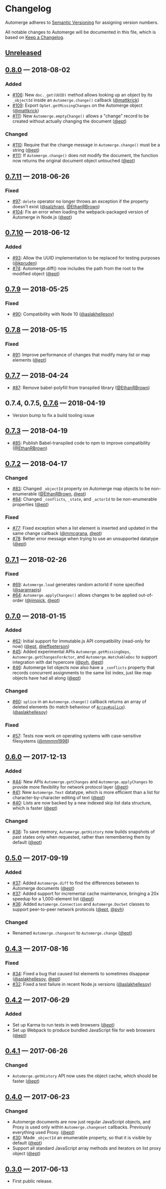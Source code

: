 # Changelog

Automerge adheres to [Semantic Versioning](http://semver.org/spec/v2.0.0.html) for assigning
version numbers.

All notable changes to Automerge will be documented in this file, which
is based on [Keep a Changelog](http://keepachangelog.com/en/1.0.0/).

## [Unreleased]

## [0.8.0] — 2018-08-02

### Added
- [#106]: New `doc._get(UUID)` method allows looking up an object by its `_objectId` inside
  an `Automerge.change()` callback ([@mattkrick])
- [#109]: Export `OpSet.getMissingChanges` on the Automerge object ([@mattkrick])
- [#111]: New `Automerge.emptyChange()` allows a "change" record to be created without actually
  changing the document ([@ept])

### Changed
- [#110]: Require that the change message in `Automerge.change()` must be a string ([@ept])
- [#111]: If `Automerge.change()` does not modify the document, the function now returns the
  original document object untouched ([@ept])

## [0.7.11] — 2018-06-26

### Fixed
- [#97]: `delete` operator no longer throws an exception if the property doesn't exist
  ([@salzhrani], [@EthanRBrown])
- [#104]: Fix an error when loading the webpack-packaged version of Automerge in Node.js ([@ept])

## [0.7.10] — 2018-06-12

### Added
- [#93]: Allow the UUID implementation to be replaced for testing purposes ([@kpruden])
- [#74]: Automerge.diff() now includes the path from the root to the modified object ([@ept])

## [0.7.9] — 2018-05-25

### Fixed
- [#90]: Compatibility with Node 10 ([@aslakhellesoy])

## [0.7.8] — 2018-05-15

### Fixed
- [#91]: Improve performance of changes that modify many list or map elements ([@ept])

## [0.7.7] — 2018-04-24

- [#87]: Remove babel-polyfill from transpiled library ([@EthanRBrown])

## 0.7.4, 0.7.5, [0.7.6] — 2018-04-19

- Version bump to fix a build tooling issue

## [0.7.3] — 2018-04-19

- [#85]: Publish Babel-transpiled code to npm to improve compatibility ([@EthanRBrown])

## [0.7.2] — 2018-04-17

### Changed
- [#83]: Changed `_objectId` property on Automerge map objects to be non-enumerable ([@EthanRBrown], [@ept])
- [#84]: Changed `_conflicts`, `_state`, and `_actorId` to be non-enumerable properties ([@ept])

### Fixed
- [#77]: Fixed exception when a list element is inserted and updated in the same change callback
  ([@mmcgrana], [@ept])
- [#78]: Better error message when trying to use an unsupported datatype ([@ept])


## [0.7.1] — 2018-02-26

### Fixed
- [#69]: `Automerge.load` generates random actorId if none specified ([@saranrapjs])
- [#64]: `Automerge.applyChanges()` allows changes to be applied out-of-order ([@jimpick], [@ept])


## [0.7.0] — 2018-01-15

### Added
- [#62]: Initial support for Immutable.js API compatibility (read-only for now) ([@ept], [@jeffpeterson])
- [#45]: Added experimental APIs `Automerge.getMissingDeps`, `Automerge.getChangesForActor`, and
  `Automerge.WatchableDoc` to support integration with dat hypercore ([@pvh], [@ept])
- [#46]: Automerge list objects now also have a `_conflicts` property that records concurrent
  assignments to the same list index, just like map objects have had all along ([@ept])

### Changed
- [#60]: `splice` in an `Automerge.change()` callback returns an array of deleted elements (to match behaviour of
  [`Array#splice`](https://developer.mozilla.org/en-US/docs/Web/JavaScript/Reference/Global_Objects/Array/splice)).
  ([@aslakhellesoy])

### Fixed
- [#57]: Tests now work on operating systems with case-sensitive filesystems ([@mmmm1998])


## [0.6.0] — 2017-12-13

### Added
- [#44]: New APIs `Automerge.getChanges` and `Automerge.applyChanges` to provide more flexibility for
  network protocol layer ([@ept])
- [#41]: New `Automerge.Text` datatype, which is more efficient than a list for character-by-character
  editing of text ([@ept])
- [#40]: Lists are now backed by a new indexed skip list data structure, which is faster ([@ept])

### Changed
- [#38]: To save memory, `Automerge.getHistory` now builds snapshots of past states only when
  requested, rather than remembering them by default ([@ept])


## [0.5.0] — 2017-09-19

### Added
- [#37]: Added `Automerge.diff` to find the differences between to Automerge documents ([@ept])
- [#37]: Added support for incremental cache maintenance, bringing a 20x speedup for a 1,000-element list ([@ept])
- [#36]: Added `Automerge.Connection` and `Automerge.DocSet` classes to support peer-to-peer
  network protocols ([@ept], [@pvh])

### Changed
- Renamed `Automerge.changeset` to `Automerge.change` ([@ept])


## [0.4.3] — 2017-08-16

### Fixed
- [#34]: Fixed a bug that caused list elements to sometimes disappear ([@aslakhellesoy], [@ept])
- [#32]: Fixed a test failure in recent Node.js versions ([@aslakhellesoy])


## [0.4.2] — 2017-06-29

### Added
- Set up Karma to run tests in web browsers ([@ept])
- Set up Webpack to produce bundled JavaScript file for web browsers ([@ept])


## [0.4.1] — 2017-06-26

### Changed
- `Automerge.getHistory` API now uses the object cache, which should be faster ([@ept])


## [0.4.0] — 2017-06-23

### Changed
- Automerge documents are now just regular JavaScript objects, and Proxy is used only within
  `Automerge.changeset` callbacks. Previously everything used Proxy. ([@ept])
- [#30]: Made `_objectId` an enumerable property, so that it is visible by default ([@ept])
- Support all standard JavaScript array methods and iterators on list proxy object ([@ept])


## [0.3.0] — 2017-06-13

- First public release.


[Unreleased]: https://github.com/automerge/automerge/compare/v0.8.0...HEAD
[0.8.0]: https://github.com/automerge/automerge/compare/v0.7.11...v0.8.0
[0.7.11]: https://github.com/automerge/automerge/compare/v0.7.10...v0.7.11
[0.7.10]: https://github.com/automerge/automerge/compare/v0.7.9...v0.7.10
[0.7.9]: https://github.com/automerge/automerge/compare/v0.7.8...v0.7.9
[0.7.8]: https://github.com/automerge/automerge/compare/v0.7.7...v0.7.8
[0.7.7]: https://github.com/automerge/automerge/compare/v0.7.6...v0.7.7
[0.7.6]: https://github.com/automerge/automerge/compare/v0.7.3...v0.7.6
[0.7.3]: https://github.com/automerge/automerge/compare/v0.7.2...v0.7.3
[0.7.2]: https://github.com/automerge/automerge/compare/v0.7.1...v0.7.2
[0.7.1]: https://github.com/automerge/automerge/compare/v0.7.0...v0.7.1
[0.7.0]: https://github.com/automerge/automerge/compare/v0.6.0...v0.7.0
[0.6.0]: https://github.com/automerge/automerge/compare/v0.5.0...v0.6.0
[0.5.0]: https://github.com/automerge/automerge/compare/v0.4.3...v0.5.0
[0.4.3]: https://github.com/automerge/automerge/compare/v0.4.2...v0.4.3
[0.4.2]: https://github.com/automerge/automerge/compare/v0.4.1...v0.4.2
[0.4.1]: https://github.com/automerge/automerge/compare/v0.4.0...v0.4.2
[0.4.0]: https://github.com/automerge/automerge/compare/v0.3.0...v0.4.0
[0.3.0]: https://github.com/automerge/automerge/compare/v0.2.0...v0.3.0

[#111]: https://github.com/automerge/automerge/pull/111
[#110]: https://github.com/automerge/automerge/pull/110
[#109]: https://github.com/automerge/automerge/pull/109
[#106]: https://github.com/automerge/automerge/issues/106
[#104]: https://github.com/automerge/automerge/issues/104
[#97]: https://github.com/automerge/automerge/issues/97
[#93]: https://github.com/automerge/automerge/pull/93
[#91]: https://github.com/automerge/automerge/pull/91
[#90]: https://github.com/automerge/automerge/pull/90
[#87]: https://github.com/automerge/automerge/pull/87
[#85]: https://github.com/automerge/automerge/pull/85
[#84]: https://github.com/automerge/automerge/pull/84
[#83]: https://github.com/automerge/automerge/pull/83
[#78]: https://github.com/automerge/automerge/issues/78
[#77]: https://github.com/automerge/automerge/pull/77
[#74]: https://github.com/automerge/automerge/pull/74
[#69]: https://github.com/automerge/automerge/pull/69
[#64]: https://github.com/automerge/automerge/pull/64
[#62]: https://github.com/automerge/automerge/pull/62
[#60]: https://github.com/automerge/automerge/pull/60
[#57]: https://github.com/automerge/automerge/pull/57
[#46]: https://github.com/automerge/automerge/issues/46
[#45]: https://github.com/automerge/automerge/pull/45
[#44]: https://github.com/automerge/automerge/pull/44
[#41]: https://github.com/automerge/automerge/pull/41
[#40]: https://github.com/automerge/automerge/pull/40
[#38]: https://github.com/automerge/automerge/issues/38
[#37]: https://github.com/automerge/automerge/pull/37
[#36]: https://github.com/automerge/automerge/pull/36
[#34]: https://github.com/automerge/automerge/pull/34
[#32]: https://github.com/automerge/automerge/pull/32
[#30]: https://github.com/automerge/automerge/pull/30

[@aslakhellesoy]: https://github.com/aslakhellesoy
[@EthanRBrown]: https://github.com/EthanRBrown
[@jeffpeterson]: https://github.com/jeffpeterson
[@jimpick]: https://github.com/jimpick
[@ept]: https://github.com/ept
[@kpruden]: https://github.com/kpruden
[@mattkrick]: https://github.com/mattkrick
[@mmcgrana]: https://github.com/mmcgrana
[@mmmm1998]: https://github.com/mmmm1998
[@pvh]: https://github.com/pvh
[@salzhrani]: https://github.com/salzhrani
[@saranrapjs]: https://github.com/saranrapjs
